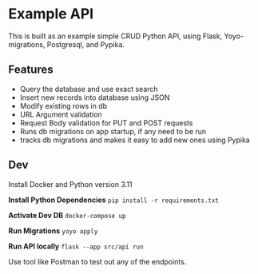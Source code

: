 # Example API

This is built as an example simple CRUD Python API, using Flask, Yoyo-migrations, Postgresql, and Pypika.

## Features
- Query the database and use exact search
- Insert new records into database using JSON
- Modify existing rows in db
- URL Argument validation
- Request Body validation for PUT and POST requests
- Runs db migrations on app startup, if any need to be run
- tracks db migrations and makes it easy to add new ones using Pypika

## Dev

Install Docker and Python version 3.11

**Install Python Dependencies**
`pip install -r requirements.txt`

**Activate Dev DB**
`docker-compose up`

**Run Migrations**
`yoyo apply`

**Run API locally**
`flask --app src/api run`


Use tool like Postman to test out any of the endpoints.